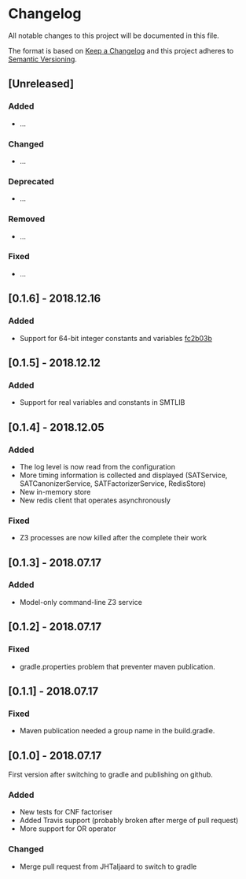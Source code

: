 # Changelog
All notable changes to this project will be documented in this file.

The format is based on [Keep a Changelog](http://keepachangelog.com/en/1.0.0/)
and this project adheres to [Semantic Versioning](http://semver.org/spec/v2.0.0.html).

## [Unreleased]

### Added
- ...

### Changed
- ...

### Deprecated
- ...

### Removed
- ...

### Fixed
- ...


## [0.1.6] - 2018.12.16

### Added
- Support for 64-bit integer constants and variables [fc2b03b](https://github.com/GreenSolver/green/commit/fc2b03bbb3b1e40f5c934644dc3f4b113f0519f4)


## [0.1.5] - 2018.12.12

### Added
- Support for real variables and constants in SMTLIB


## [0.1.4] - 2018.12.05

### Added
- The log level is now read from the configuration
- More timing information is collected and displayed (SATService, SATCanonizerService, SATFactorizerService, RedisStore)
- New in-memory store
- New redis client that operates asynchronously

### Fixed
- Z3 processes are now killed after the complete their work


## [0.1.3] - 2018.07.17

### Added
- Model-only command-line Z3 service



## [0.1.2] - 2018.07.17

### Fixed
- gradle.properties problem that preventer maven publication.



## [0.1.1] - 2018.07.17

### Fixed
- Maven publication needed a group name in the build.gradle.



## [0.1.0] - 2018.07.17

First version after switching to gradle and publishing on github.

### Added
- New tests for CNF factoriser
- Added Travis support (probably broken after merge of pull request)
- More support for OR operator

### Changed
- Merge pull request from JHTaljaard to switch to gradle

